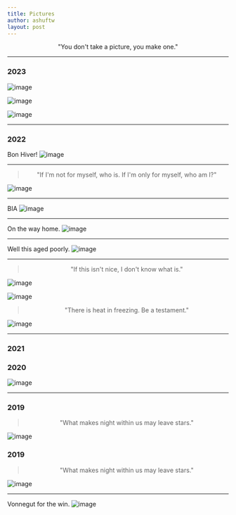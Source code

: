 ```yaml
---
title: Pictures 
author: ashuftw
layout: post
---
```


<p align="center">"You don't take a picture, you make one."</p>

---
### 2023

![image](/assets/images/230313.jpg)


![image](/assets/images/230214.jpg)

![image](/assets/images/230101.jpeg)



---

### 2022

Bon Hiver!
![image](/assets/images/221217.jpeg)

---
> <p align="center">"If I'm not for myself, who is. If I'm only for myself, who am I?"</p>

![image](/assets/images/221028.jpeg)

---
BIA
![image](/assets/images/220925.jpg)

---

On the way home.
![image](/assets/images/220701.jpeg)

---

Well this aged poorly. 
![image](/assets/images/220411.jpeg)

---
> <p align="center">"If this isn't nice, I don't know what is."</p>

![image](/assets/images/220327.jpeg)

![image](/assets/images/220327-a.jpeg)

> <p align="center">"There is heat in freezing. Be a testament."</p>

![image](/assets/images/220327-b.jpeg)


---

### 2021

### 2020

![image](/assets/images/201018.jpeg)

---
### 2019
> <p align="center">"What makes night within us may leave stars."</p>
![image](/assets/images/191109.jpg)


### 2019
> <p align="center">"What makes night within us may leave stars."</p>
![image](/assets/images/191109.jpg)

---

Vonnegut for the win.
![image](/assets/images/190324.jpeg)


